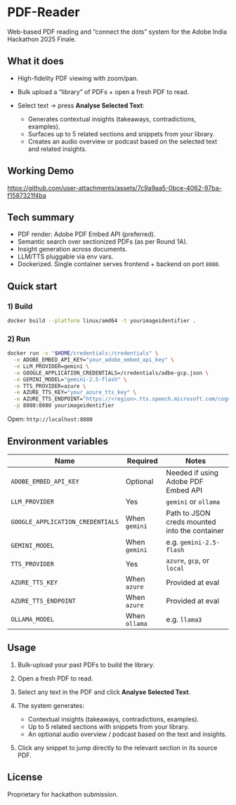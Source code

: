 # PDF-Reader

Web-based PDF reading and “connect the dots” system for the Adobe India Hackathon 2025 Finale.

## What it does

* High-fidelity PDF viewing with zoom/pan.
* Bulk upload a “library” of PDFs + open a fresh PDF to read.
* Select text → press **Analyse Selected Text**:

  * Generates contextual insights (takeaways, contradictions, examples).
  * Surfaces up to 5 related sections and snippets from your library.
  * Creates an audio overview or podcast based on the selected text and related insights.

## Working Demo

https://github.com/user-attachments/assets/7c9a9aa5-0bce-4062-97ba-f1587321f4ba

## Tech summary

* PDF render: Adobe PDF Embed API (preferred).
* Semantic search over sectionized PDFs (as per Round 1A).
* Insight generation across documents.
* LLM/TTS pluggable via env vars.
* Dockerized. Single container serves frontend + backend on port `8080`.

## Quick start

### 1) Build

```bash
docker build --platform linux/amd64 -t yourimageidentifier .
```

### 2) Run

```bash
docker run -v "$HOME/credentials:/credentials" \
  -e ADOBE_EMBED_API_KEY="your_adobe_embed_api_key" \
  -e LLM_PROVIDER=gemini \
  -e GOOGLE_APPLICATION_CREDENTIALS=/credentials/adbe-gcp.json \
  -e GEMINI_MODEL="gemini-2.5-flash" \
  -e TTS_PROVIDER=azure \
  -e AZURE_TTS_KEY="your_azure_tts_key" \
  -e AZURE_TTS_ENDPOINT="https://<region>.tts.speech.microsoft.com/cognitiveservices/v1" \
  -p 8080:8080 yourimageidentifier
```

Open: `http://localhost:8080`

## Environment variables

| Name                             | Required      | Notes                                         |
| -------------------------------- | ------------- | --------------------------------------------- |
| `ADOBE_EMBED_API_KEY`            | Optional      | Needed if using Adobe PDF Embed API           |
| `LLM_PROVIDER`                   | Yes           | `gemini` or `ollama`                          |
| `GOOGLE_APPLICATION_CREDENTIALS` | When `gemini` | Path to JSON creds mounted into the container |
| `GEMINI_MODEL`                   | When `gemini` | e.g. `gemini-2.5-flash`                       |
| `TTS_PROVIDER`                   | Yes           | `azure`, `gcp`, or `local`                    |
| `AZURE_TTS_KEY`                  | When `azure`  | Provided at eval                              |
| `AZURE_TTS_ENDPOINT`             | When `azure`  | Provided at eval                              |
| `OLLAMA_MODEL`                   | When `ollama` | e.g. `llama3`                                 |

## Usage

1. Bulk-upload your past PDFs to build the library.
2. Open a fresh PDF to read.
3. Select any text in the PDF and click **Analyse Selected Text**.
4. The system generates:

   * Contextual insights (takeaways, contradictions, examples).
   * Up to 5 related sections with snippets from your library.
   * An optional audio overview / podcast based on the text and insights.
5. Click any snippet to jump directly to the relevant section in its source PDF.

## License

Proprietary for hackathon submission.

